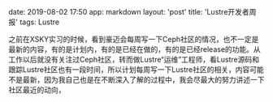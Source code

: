 date: 2019-08-02 17:50
app: markdown
layout: 'post'
title: 'Lustre开发者周报'
tags: Lustre

之前在XSKY实习的时候，看到豪迈会每周写一下Ceph社区的情况，也不一定是最新的内容，有的是计划内，有的是已经在做的，有的是已经release的功能。从工作以后就没有关注过Ceph社区，转而做Lustre“运维”工程师，看Lustre源码和跟踪Lustre社区也有一段时间，所以计划每周写一下Lustre社区的相关，内容可能不是最新，因为我自己也是在不断深入了解的过程中，我会尽最大的努力讲述一下社区最近的动向，